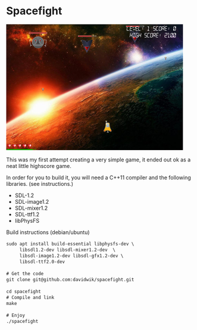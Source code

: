 # Spacefight

![](spacefight.png)

This was my first attempt creating a very simple game, it ended out ok
as a neat little highscore game.

In order for you to build it, you will need a C++11 compiler and the
following libraries. (see instructions.)

-   SDL-1.2
-   SDL-image1.2
-   SDL-mixer1.2
-   SDL-ttf1.2
-   libPhysFS

Build instructions (debian/ubuntu)

``` shell
sudo apt install build-essential libphysfs-dev \
     libsdl1.2-dev libsdl-mixer1.2-dev  \
     libsdl-image1.2-dev libsdl-gfx1.2-dev \
     libsdl-ttf2.0-dev

# Get the code
git clone git@github.com:davidwik/spacefight.git

cd spacefight
# Compile and link
make

# Enjoy
./spacefight

```
